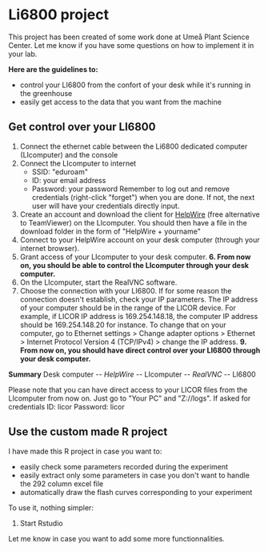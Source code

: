 # Li6800 project
This project has been created of some work done at Umeå Plant Science Center. Let me know if you have some questions on how to implement it in your lab.

**Here are the guidelines to:**
- control your LI6800 from the confort of your desk while it's running in the greenhouse
- easily get access to the data that you want from the machine

## Get control over your LI6800
1. Connect the ethernet cable between the Li6800 dedicated computer (LIcomputer) and the console
2. Connect the LIcomputer to internet
   - SSID: "eduroam"
   - ID: your email address
   - Password: your password
Remember to log out and remove credentials (right-click "forget") when you are done. If not, the next user will have your credentials directly input.
3. Create an account and download the client for [HelpWire](https://www.helpwire.app/) (free alternative to TeamViewer) on the LIcomputer. You should then have a file in the download folder in the form of "HelpWire + yourname"
4. Connect to your HelpWire account on your desk computer (through your internet browser).
5. Grant access of your LIcomputer to your desk computer.
**6. From now on, you should be able to control the LIcomputer through your desk computer.**
7. On the LIcomputer, start the RealVNC software.
8. Choose the connection with your LI6800. If for some reason the connection doesn't establish, check your IP parameters. The IP address of your computer should be in the range of the LICOR device. For example, if LICOR IP address is 169.254.148.18, the computer IP address should be 169.254.148.20 for instance. To change that on your computer, go to Ethernet settings > Change adapter options > Ethernet > Internet Protocol Version 4 (TCP/IPv4) > change the IP address.
**9. From now on, you should have direct control over your LI6800 through your desk computer.**

**Summary**
Desk computer -- _HelpWire_ -- LIcomputer -- _RealVNC_ -- LI6800

Please note that you can have direct access to your LICOR files from the LIcomputer from now on. Just go to "Your PC" and "Z://logs". If asked for credentials
ID: licor
Password: licor

## Use the custom made R project
I have made this R project in case you want to:
- easily check some parameters recorded during the experiment
- easily extract only some parameters in case you don't want to handle the 292 column excel file
- automatically draw the flash curves corresponding to your experiment

To use it, nothing simpler:
1. Start Rstudio

Let me know in case you want to add some more functionnalities.
